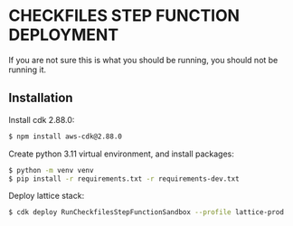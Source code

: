 # CHECKFILES STEP FUNCTION DEPLOYMENT

If you are not sure this is what you should be running, you should not be running it.


## Installation

Install cdk 2.88.0:

```bash
$ npm install aws-cdk@2.88.0
```

Create python 3.11 virtual environment, and install packages:

```bash
$ python -m venv venv
$ pip install -r requirements.txt -r requirements-dev.txt
```

Deploy lattice stack:

```bash
$ cdk deploy RunCheckfilesStepFunctionSandbox --profile lattice-prod
```
